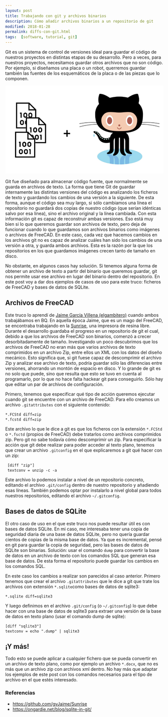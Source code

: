 ```yaml
---
layout: post
title: Trabajando con git y archivos binarios
description: Cómo añadir archivos binarios a un repositorio de git
modified: 2018-01-28
permalink: diffs-con-git.html
tags:  [software, tutorial, git]
---
```


Git es un sistema de control de versiones ideal para guardar el código de nuestros proyectos en distintas etapas de su desarrollo. Pero a veces, para nuestros proyectos, necesitamos guardar otros archivos que no son código. Por ejemplo, si diseñamos una placa o un robot, querremos guardar también las fuentes de los esquemáticos de la placa o de las piezas que lo componen.

![Octocat al rescate!](/img/blog/2018-01-28/header.png)

Git fue diseñado para almacenar código fuente, que normalmente se guarda en archivos de texto. La forma que tiene Git de guardar internamente las distintas versiones del código es analizando los ficheros de texto y guardando los cambios de una versión a la siguiente. De esta forma, aunque el código sea muy largo, si sólo cambiamos una línea el repositorio no guardará dos copias de nuestro código (que serían idénticas salvo por esa línea), sino el archivo original y la línea cambiada. Con esta  información git es capaz de reconstruir ambas versiones. Eso está muy bien si lo que queremos guardar son archivos de texto, pero deja de funcionar cuando lo que guardamos son archivos binarios como imágenes o archivos de FreeCAD. En este caso, cada vez que hacemos cambios en los archivos git no es capaz de analizar cuáles  han sido los cambios de una versión a otra, y guarda ambos archivos. Esta es la razón por la que los repositorios en los que guardamos imágenes crecen tanto de tamaño en disco.

No obstante, en algunos casos hay solución. Si tenemos alguna forma de obtener un archivo de texto a partir del binario que queremos guardar, git nos permite usar ese archivo en lugar del binario dentro del repositorio. En este post voy a dar dos ejemplos de casos de uso para este truco: ficheros de FreeCAD y bases de datos de SQLite.

## Archivos de FreeCAD
Este truco lo aprendí de [Jaime García Villena (elgambitero)](https://github.com/gvJaime) cuando ambos trabajábamos en BQ. En aquella época Jaime, que es un mago del FreeCAD, se encontraba trabajando en la  [Sunrise](https://github.com/gvJaime/Sunrise), una impresora de resina libre. Durante el desarrollo guardaba el progreso en un repositorio de git el cual, debido a que los archivos de FreeCAD son binarios, comenzó a crecer desorbitadamente de tamaño. Investigando un poco descubrimos que los archivos de FreeCAD no eran más que varios archivos de texto comprimidos en un archivo Zip, entre ellos un XML con los datos del diseño mecánico. Esto significa que, si git fuese capaz de descomprimir el archivo Zip y analizar ese archivo de texto, podría guardar sólo las diferencias entre versiones, ahorrando un montón de espacio en disco. Y lo grande de git es no solo que puede, sino que resulta que esto se tuvo en cuenta al programarlo, por lo que no hace falta hackear git para conseguirlo. Sólo hay que editar un par de archivos de configuración.

Primero, tenemos que especificar qué tipo de acción queremos ejecutar cuando git se encuentre con un archivo de FreeCAD. Para ello creamos un archivo `.gitattributes` con el siguiente contenido:

```
*.FCStd diff=zip
*.fcstd diff=zip
```

 Este archivo lo que le dice a git es que los ficheros con la extensión `*.FCStd` o `*.fsctd` (propios de FreeCAD) debe tratarlos como archivos comprimidos zip. Pero git no sabe todavía cómo descomprimir un zip. Para especificar la acción que git debe realizar para poder acceder al texto plano, tenemos que crear un archivo `.gitconfig` en el que explicaremos a git qué hacer con un zip:

```
 [diff "zip"]
 textconv = unzip -c -a
```

Este archivo lo podemos instalar a nivel de un repositorio concreto, editando el archivo `.git/config` dentro de nuestro repositorio y añadiendo esas líneas. También podemos optar por instalarlo a nivel global para todos nuestros repositorios, editando el archivo `~/.gitconfig`.

## Bases de datos de SQLite
El otro caso de uso en el que este truco nos puede resultar útil es con bases de datos SQLite. En mi caso, me interesaba tener una copia de seguridad diaria de una base de datos SQLite, pero no quería guardar cientos de copias de la misma base de datos. Ya que es incremental, pensé en git para guardar la copia de seguridad, pero las bases de datos de SQLite son binarias. Solución: usar el comando `dump` para convertir la base de datos en un archivo de texto con los comandos SQL que generan esa base de datos. De esta forma el repositorio puede guardar los cambios en los comandos SQL.

En este caso los cambios a realizar son parecidos al caso anterior. Primero tenemos que crear el archivo `.gitattributes` que le dice a git que trate los archivos con extensión `*.sqlite`como bases de datos de sqlite3:

```
*.sqlite diff=sqlite3
```

Y luego definimos en el archivo `.git/config` (o `~/.gitconfig`) lo que debe hacer con una base de datos de sqlite3 para extraer una versión de la base de datos en texto plano (usar el comando dump de sqlite):

```
[diff "sqlite3"]
textconv = echo ".dump" | sqlite3
```

## ¡Y más!
Todo esto se puede aplicar a cualquier fichero que se pueda convertir en un archivo de texto plano, como por ejemplo un archivo `*.docx`, que no es más que un archivo zip con archivos xml dentro. No hay más que adaptar los ejemplos de este post con los comandos necesarios para el tipo de archivo en el que estés interesado.

### Referencias

* https://github.com/gvJaime/Sunrise
* https://ongardie.net/blog/sqlite-in-git/
